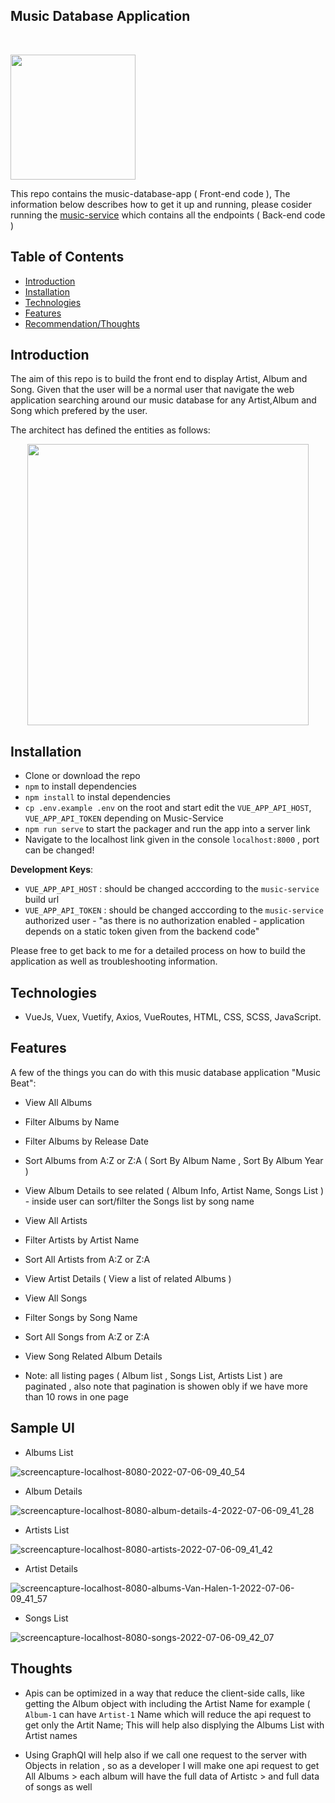 <h2 align="left"> 
Music Database Application </h2> <br>
<p align="left">
  <img  src="https://user-images.githubusercontent.com/77699476/177244440-b8de0802-f70c-4ebe-8aa2-4dc71882c644.png" width="200"> 
</p>

<p align="left">
  This repo contains the music-database-app ( Front-end code ), The information below describes how to get it up and running, please cosider running the <a href="https://github.com/CarMedia2p0DotCom/recruitment-ui" target="_blank">music-service</a> which contains all the endpoints ( Back-end code )
</p>

<!-- START doctoc generated TOC please keep comment here to allow auto update -->
<!-- DON'T EDIT THIS SECTION, INSTEAD RE-RUN doctoc TO UPDATE -->
## Table of Contents

- [Introduction](#introduction)
- [Installation](#installation)
- [Technologies](#technologies)
- [Features](#features)
- [Recommendation/Thoughts](#thoughts)

<!-- END doctoc generated TOC please keep comment here to allow auto update -->

## Introduction

The aim of this repo is to build the front end to display Artist, Album and Song. Given that the user will be a normal user that navigate the web application searching around our music database for any Artist,Album and Song which prefered by the user.

The architect has defined the entities as follows:
<p align="center">
 <img  src="https://user-images.githubusercontent.com/77699476/177245463-c85071ec-6cc0-4ecb-9b8d-0902cbfb3a0a.png" width="450"> 
</p>

## Installation
- Clone or download the repo
- `npm` to install dependencies
- `npm install` to instal dependencies
- `cp .env.example .env` on the root and start edit the `VUE_APP_API_HOST`, `VUE_APP_API_TOKEN` depending on Music-Service 
- `npm run serve` to start the packager and run the app into a server link
- Navigate to the localhost link given in the console `localhost:8000` , port can be changed!


**Development Keys**: 

* `VUE_APP_API_HOST` : should be changed acccording to the `music-service` build url 
* `VUE_APP_API_TOKEN` : should be changed acccording to the `music-service` authorized user - 
"as there is no authorization enabled - application depends on a static token given from the backend code" 

Please free to get back to me for a detailed process on how to build the application as well as troubleshooting information.

## Technologies

* VueJs, Vuex, Vuetify, Axios, VueRoutes, HTML, CSS, SCSS, JavaScript.

## Features

A few of the things you can do with this music database application "Music Beat":

* View All Albums
* Filter Albums by Name 
* Filter Albums by Release Date 
* Sort Albums from A:Z or Z:A ( Sort By Album Name , Sort By Album Year ) 
* View Album Details to see related ( Album Info, Artist Name, Songs List ) - inside user can sort/filter the Songs list by song name 
* View All Artists 
* Filter Artists by Artist Name
* Sort All Artists from A:Z or Z:A
* View Artist Details ( View a list of related Albums ) 
* View All Songs 
* Filter Songs by Song Name
* Sort All Songs from A:Z or Z:A
* View Song Related Album Details 

* Note: all listing pages ( Album list , Songs List, Artists List ) are paginated , also note that pagination is showen obly if we have more than 10 rows in one page

## Sample UI

* Albums List

![screencapture-localhost-8080-2022-07-06-09_40_54](https://user-images.githubusercontent.com/23010129/177591918-1eec1aea-d696-4d3e-8f43-898305b114d4.png)

* Album Details 

![screencapture-localhost-8080-album-details-4-2022-07-06-09_41_28](https://user-images.githubusercontent.com/23010129/177592024-555cb735-f61a-47cf-8114-ffc163867f2c.png)

* Artists List 

![screencapture-localhost-8080-artists-2022-07-06-09_41_42](https://user-images.githubusercontent.com/23010129/177592053-f8dd5923-df74-4433-a9fa-be64918615aa.png)

* Artist Details 

![screencapture-localhost-8080-albums-Van-Halen-1-2022-07-06-09_41_57](https://user-images.githubusercontent.com/23010129/177592065-00778496-1d77-4e60-a9f4-cde0932e863d.png)

* Songs List 

![screencapture-localhost-8080-songs-2022-07-06-09_42_07](https://user-images.githubusercontent.com/23010129/177592088-bb2c2769-f592-4cc3-993a-9e3b0829f25d.png)


## Thoughts

* Apis can be optimized in a way that reduce the client-side calls, like getting the Album object with including the Artist Name for example ( `Album-1` can have `Artist-1` Name which will reduce the api request to get only the Artit Name; This will help also displying the Albums List with Artist names

* Using GraphQl will help also if we call one request to the server with Objects in relation , so as a developer I will make one api request to get All Albums > each album will have the full data of Artistc > and full data of songs as well


